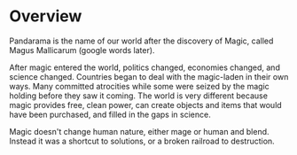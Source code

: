 # Overview
Pandarama is the name of our world after the discovery of Magic, called Magus Mallicarum (google words later).

After magic entered the world, politics changed, economies changed, and science changed. Countries began to deal with the magic-laden in their own ways. Many committed atrocities while some were seized by the magic holding before they saw it coming.  The world is very different because magic provides free, clean power, can create objects and items that would have been purchased, and filled in the gaps in science.

Magic doesn't change human nature, either mage or human and blend. Instead it was a shortcut to solutions, or a broken railroad to destruction.